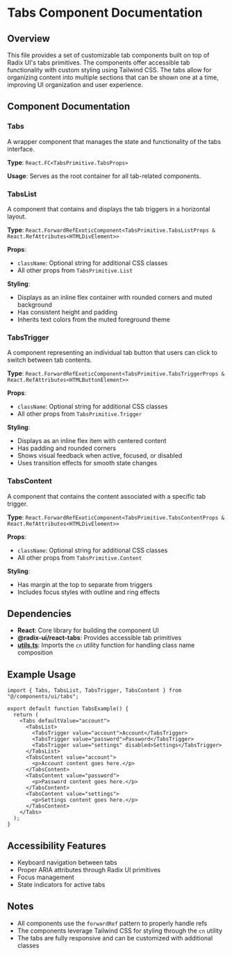 # Tabs Component Documentation

## Overview

This file provides a set of customizable tab components built on top of Radix UI's tabs primitives. The components offer accessible tab functionality with custom styling using Tailwind CSS. The tabs allow for organizing content into multiple sections that can be shown one at a time, improving UI organization and user experience.

## Component Documentation

### Tabs

A wrapper component that manages the state and functionality of the tabs interface.

**Type**: `React.FC<TabsPrimitive.TabsProps>`

**Usage**: Serves as the root container for all tab-related components.

### TabsList

A component that contains and displays the tab triggers in a horizontal layout.

**Type**: `React.ForwardRefExoticComponent<TabsPrimitive.TabsListProps & React.RefAttributes<HTMLDivElement>>`

**Props**:
- `className`: Optional string for additional CSS classes
- All other props from `TabsPrimitive.List`

**Styling**: 
- Displays as an inline flex container with rounded corners and muted background
- Has consistent height and padding
- Inherits text colors from the muted foreground theme

### TabsTrigger

A component representing an individual tab button that users can click to switch between tab contents.

**Type**: `React.ForwardRefExoticComponent<TabsPrimitive.TabsTriggerProps & React.RefAttributes<HTMLButtonElement>>`

**Props**:
- `className`: Optional string for additional CSS classes
- All other props from `TabsPrimitive.Trigger`

**Styling**:
- Displays as an inline flex item with centered content
- Has padding and rounded corners
- Shows visual feedback when active, focused, or disabled
- Uses transition effects for smooth state changes

### TabsContent

A component that contains the content associated with a specific tab trigger.

**Type**: `React.ForwardRefExoticComponent<TabsPrimitive.TabsContentProps & React.RefAttributes<HTMLDivElement>>`

**Props**:
- `className`: Optional string for additional CSS classes
- All other props from `TabsPrimitive.Content`

**Styling**:
- Has margin at the top to separate from triggers
- Includes focus styles with outline and ring effects

## Dependencies

- **React**: Core library for building the component UI
- **@radix-ui/react-tabs**: Provides accessible tab primitives
- **[utils.ts](../../lib/utils.md)**: Imports the `cn` utility function for handling class name composition

## Example Usage

```tsx
import { Tabs, TabsList, TabsTrigger, TabsContent } from "@/components/ui/tabs";

export default function TabsExample() {
  return (
    <Tabs defaultValue="account">
      <TabsList>
        <TabsTrigger value="account">Account</TabsTrigger>
        <TabsTrigger value="password">Password</TabsTrigger>
        <TabsTrigger value="settings" disabled>Settings</TabsTrigger>
      </TabsList>
      <TabsContent value="account">
        <p>Account content goes here.</p>
      </TabsContent>
      <TabsContent value="password">
        <p>Password content goes here.</p>
      </TabsContent>
      <TabsContent value="settings">
        <p>Settings content goes here.</p>
      </TabsContent>
    </Tabs>
  );
}
```

## Accessibility Features

- Keyboard navigation between tabs
- Proper ARIA attributes through Radix UI primitives
- Focus management
- State indicators for active tabs

## Notes

- All components use the `forwardRef` pattern to properly handle refs
- The components leverage Tailwind CSS for styling through the `cn` utility
- The tabs are fully responsive and can be customized with additional classes